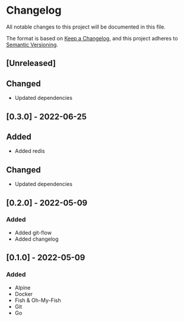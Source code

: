# Changelog

All notable changes to this project will be documented in this file.

The format is based on [Keep a Changelog](https://keepachangelog.com/en/1.0.0/),
and this project adheres to [Semantic Versioning](https://semver.org/spec/v2.0.0.html).

## [Unreleased]

## Changed

- Updated dependencies

## [0.3.0] - 2022-06-25

## Added

- Added redis

## Changed

- Updated dependencies

## [0.2.0] - 2022-05-09

### Added 

- Added git-flow
- Added changelog

## [0.1.0] - 2022-05-09

### Added

- Alpine
- Docker
- Fish & Oh-My-Fish
- Git
- Go
